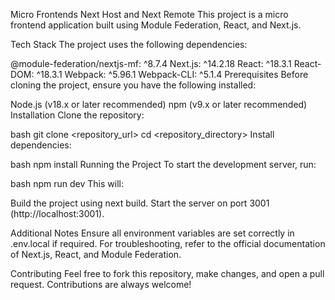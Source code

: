 Micro Frontends Next Host and Next Remote
This project is a micro frontend application built using Module Federation, React, and Next.js.

Tech Stack
The project uses the following dependencies:

@module-federation/nextjs-mf: ^8.7.4
Next.js: ^14.2.18
React: ^18.3.1
React-DOM: ^18.3.1
Webpack: ^5.96.1
Webpack-CLI: ^5.1.4
Prerequisites
Before cloning the project, ensure you have the following installed:

Node.js (v18.x or later recommended)
npm (v9.x or later recommended)
Installation
Clone the repository:

bash
git clone <repository_url>
cd <repository_directory>
Install dependencies:

bash
npm install
Running the Project
To start the development server, run:

bash
npm run dev
This will:

Build the project using next build.
Start the server on port 3001 (http://localhost:3001).

Additional Notes
Ensure all environment variables are set correctly in .env.local if required.
For troubleshooting, refer to the official documentation of Next.js, React, and Module Federation.

Contributing
Feel free to fork this repository, make changes, and open a pull request. Contributions are always welcome!
